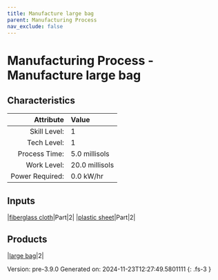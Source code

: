 ```yaml
---
title: Manufacture large bag
parent: Manufacturing Process
nav_exclude: false
---
```

# Manufacturing Process - Manufacture large bag


## Characteristics

| Attribute      | Value |
|--------:|:------|
|Skill Level:|1|
|Tech Level:|1|
|Process Time:|5.0 millisols|
|Work Level:|20.0 millisols|
|Power Required:|0.0 kW/hr|

## Inputs

|[fiberglass cloth](../part/fiberglass-cloth.html)|Part|2|
|[plastic sheet](../part/plastic-sheet.html)|Part|2|

## Products

|[large bag](../null/large-bag.html)|2|


Version: pre-3.9.0 Generated on: 2024-11-23T12:27:49.5801111
{: .fs-3 }


